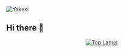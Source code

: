 ![Yakexi](https://github.com/user-attachments/assets/368d4c03-f44e-4640-92d0-638c1687b9bd)
## Hi there 👋

<div align="center">
  
[![Top Langs](https://github-readme-stats.vercel.app/api/top-langs/?username=KaiYakexi)](https://github.com/KaiYakexi/github-readme-stats)


</div>
<!--
**KaiYakexi/KaiYakexi** is a ✨ _special_ ✨ repository because its `README.md` (this file) appears on your GitHub profile.

Here are some ideas to get you started:

- 🔭 I’m currently working on ...
- 🌱 I’m currently learning ...
- 👯 I’m looking to collaborate on ...
- 🤔 I’m looking for help with ...
- 💬 Ask me about ...
- 📫 How to reach me: ...
- 😄 Pronouns: ...
- ⚡ Fun fact: ...
-->
